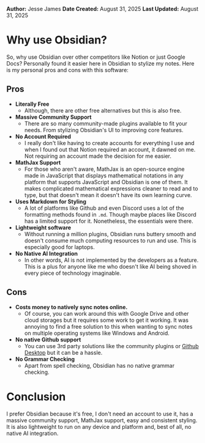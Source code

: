 **Author:** Jesse James
**Date Created:** August 31, 2025
**Last Updated:** August 31, 2025
# Why use Obsidian?
So, why use Obsidian over other competitors like Notion or just Google Docs?
Personally found it easier here in Obsidian to stylize my notes. Here is my personal pros and cons with this software:
## Pros
- **Literally Free**
	- Although, there are other free alternatives but this is also free.
- **Massive Community Support**
	- There are so many community-made plugins available to fit your needs. From stylizing Obsidian's UI to improving core features.
- **No Account Required**
	- I really don't like having to create accounts for everything I use and when I found out that Notion required an account, it dawned on me. Not requiring an account made the decision for me easier.
- **MathJax Support**
	- For those who aren't aware, MathJax is an open-source engine made in JavaScript that displays mathematical notations in any platform that supports JavaScript and Obsidian is one of them. It makes complicated mathematical expressions cleaner to read and to type, but that doesn't mean it doesn't have its own learning curve.
- **Uses Markdown for Styling**
	- A lot of platforms like Github and even Discord uses a lot of the formatting methods found in `.md`. Though maybe places like Discord has a limited support for it. Nonetheless, the essentials were there.
- **Lightweight software**
	- Without running a million plugins, Obsidian runs buttery smooth and doesn't consume much computing resources to run and use. This is especially good for laptops.
- **No Native AI Integration**
	- In other words, AI is not implemented by the developers as a feature. This is a plus for anyone like me who doesn't like AI being shoved in every piece of technology imaginable.
## Cons
- **Costs money to natively sync notes online.**
	- Of course, you can work around this with Google Drive and other cloud storages but it requires some work to get it working. It was annoying to find a free solution to this when wanting to sync notes on multiple operating systems like Windows and Android.
- **No native Github support**
	- You can use 3rd party solutions like the community plugins or [Github Desktop](https://desktop.github.com/download/) but it can be a hassle.
- **No Grammar Checking**
	- Apart from spell checking, Obsidian has no native grammar checking.
# Conclusion
I prefer Obsidian because it's free, I don't need an account to use it, has a massive community support, MathJax support, easy and consistent styling. It is also lightweight to run on any device and platform and, best of all, no native AI integration.